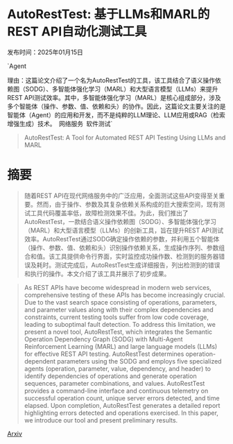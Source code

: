 # AutoRestTest: 基于LLMs和MARL的REST API自动化测试工具

发布时间：2025年01月15日

`Agent

理由：这篇论文介绍了一个名为AutoRestTest的工具，该工具结合了语义操作依赖图（SODG）、多智能体强化学习（MARL）和大型语言模型（LLMs）来提升REST API测试效率。其中，多智能体强化学习（MARL）是核心组成部分，涉及多个智能体（操作、参数、值、依赖和头）的协作。因此，这篇论文主要关注的是智能体（Agent）的应用和开发，而不是纯粹的LLM理论、LLM应用或RAG（检索增强生成）技术。` `网络服务` `软件测试`

> AutoRestTest: A Tool for Automated REST API Testing Using LLMs and MARL

# 摘要

> 随着REST API在现代网络服务中的广泛应用，全面测试这些API变得至关重要。然而，由于操作、参数及其复杂依赖关系构成的巨大搜索空间，现有测试工具代码覆盖率低，故障检测效果不佳。为此，我们推出了AutoRestTest，一款结合语义操作依赖图（SODG）、多智能体强化学习（MARL）和大型语言模型（LLMs）的创新工具，旨在提升REST API测试效率。AutoRestTest通过SODG确定操作依赖的参数，并利用五个智能体（操作、参数、值、依赖和头）识别操作依赖关系，生成操作序列、参数组合和值。该工具提供命令行界面，实时监控成功操作数、检测到的服务器错误及耗时。测试完成后，AutoRestTest生成详细报告，列出检测到的错误和执行的操作。本文介绍了该工具并展示了初步成果。

> As REST APIs have become widespread in modern web services, comprehensive testing of these APIs has become increasingly crucial. Due to the vast search space consisting of operations, parameters, and parameter values along with their complex dependencies and constraints, current testing tools suffer from low code coverage, leading to suboptimal fault detection. To address this limitation, we present a novel tool, AutoRestTest, which integrates the Semantic Operation Dependency Graph (SODG) with Multi-Agent Reinforcement Learning (MARL) and large language models (LLMs) for effective REST API testing. AutoRestTest determines operation-dependent parameters using the SODG and employs five specialized agents (operation, parameter, value, dependency, and header) to identify dependencies of operations and generate operation sequences, parameter combinations, and values. AutoRestTest provides a command-line interface and continuous telemetry on successful operation count, unique server errors detected, and time elapsed. Upon completion, AutoRestTest generates a detailed report highlighting errors detected and operations exercised. In this paper, we introduce our tool and present preliminary results.

[Arxiv](https://arxiv.org/abs/2501.08600)